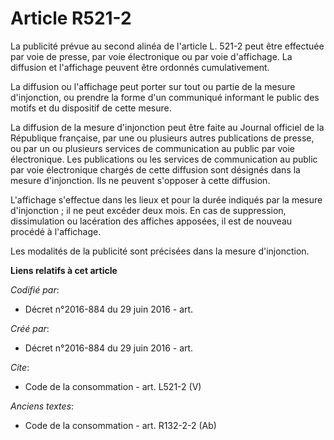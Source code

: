 # Article R521-2

La publicité prévue au second alinéa de l'article L. 521-2 peut être effectuée par voie de presse, par voie électronique ou
par voie d'affichage. La diffusion et l'affichage peuvent être ordonnés cumulativement. 

La diffusion ou l'affichage peut porter sur tout ou partie de la mesure d'injonction, ou prendre la forme d'un communiqué
informant le public des motifs et du dispositif de cette mesure. 

La diffusion de la mesure d'injonction peut être faite au Journal officiel de la République française, par une ou plusieurs
autres publications de presse, ou par un ou plusieurs services de communication au public par voie électronique. Les
publications ou les services de communication au public par voie électronique chargés de cette diffusion sont désignés dans
la mesure d'injonction. Ils ne peuvent s'opposer à cette diffusion. 

L'affichage s'effectue dans les lieux et pour la durée indiqués par la mesure d'injonction ; il ne peut excéder deux mois. En
cas de suppression, dissimulation ou lacération des affiches apposées, il est de nouveau procédé à l'affichage. 

Les modalités de la publicité sont précisées dans la mesure d'injonction.

**Liens relatifs à cet article**

_Codifié par_:

  - Décret n°2016-884 du 29 juin 2016 - art.

_Créé par_:

  - Décret n°2016-884 du 29 juin 2016 - art.

_Cite_:

  - Code de la consommation - art. L521-2 (V)

_Anciens textes_:

  - Code de la consommation - art. R132-2-2 (Ab)
